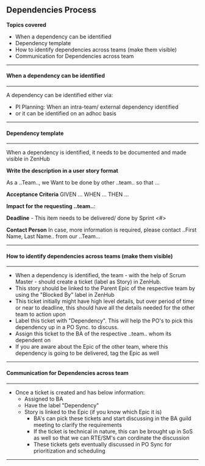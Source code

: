 ## Dependencies Process

**Topics covered**
- When a dependency can be identified
- Dependency template
- How to identify dependencies across teams (make them visible)
- Communication for Dependencies across team

----
#### When a dependency can be identified
----
A dependency can be identified either via:
- PI Planning: When an intra-team/ external dependency identified
- or it can be identified on an adhoc basis

----
#### Dependency template
----
When a dependency is identified, it needs to be documented and made visible in ZenHub

**Write the description in a user story format**

As a ..Team..,
  we Want <something> to be done by other ..team..
    so that ...
  
**Acceptance Criteria**
GIVEN ... 
WHEN ...
THEN ... 

**Impact for the requesting ..team..**:

**Deadline** - This item needs to be delivered/ done by Sprint <#>

**Contact Person** 
In case, more information is required, please contact ..First Name, Last Name.. from our ..Team...

----

#### How to identify dependencies across teams (make them visible)
----
- When a dependency is identified, the team - with the help of Scrum Master - should create a ticket (label as Story) in ZenHub.
- This story should be linked to the Parent Epic of the respective team by using the "Blocked By" label in ZenHub
- This ticket initially might have high level details, but over period of time or near to deadline, this should have all the details needed for the other team to action upon
- Label this ticket with "Dependency". This will help the PO's to pick this dependency up in a PO Sync. to discuss.
- Assign this ticket to the BA of the respective ..team.. whom its dependent on
- If you are aware about the Epic of the other team, where this dependency is going to be delivered, tag the Epic as well

----

#### Communication for Dependencies across team
----
- Once a ticket is created and has below information:
  - Assigned to BA
  - Have the label "Dependency"
  - Story is linked to the Epic (if you know which Epic it is) 
    - BA's can pick these tickets and start discussing in the BA guild meeting to clarify the requirements
    - If the ticket is technical in nature, this can be brought up in SoS as well so that we can RTE/SM's can cordinate the discussion
    - These tickets gets eventually discussed in PO Sync for prioritization and scheduling
    
----
